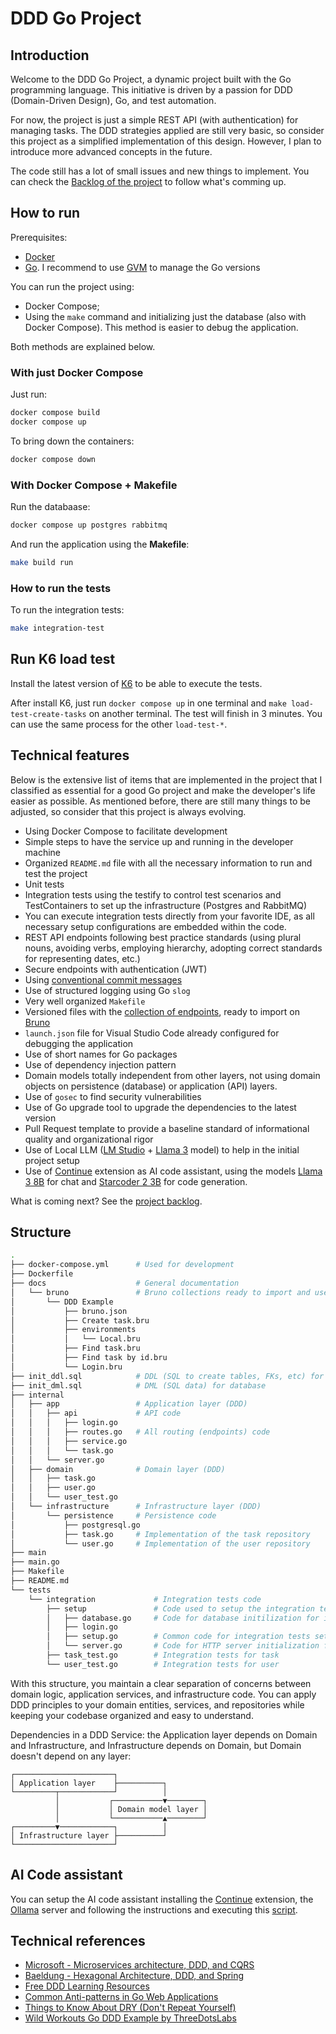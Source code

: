 # DDD Go Project

## Introduction

Welcome to the DDD Go Project, a dynamic project built with the Go programming language. This initiative is driven by a passion for DDD (Domain-Driven Design), Go, and test automation. 

For now, the project is just a simple REST API (with authentication) for managing tasks. The DDD strategies applied are still very basic, so consider this project as a simplified implementation of this design. However, I plan to introduce more advanced concepts in the future.

The code still has a lot of small issues and new things to implement. You can check the [Backlog of the project](https://github.com/users/dherik/projects/1) to follow what's comming up.

## How to run

Prerequisites:
- [Docker](https://www.docker.com)
- [Go](https://go.dev). I recommend to use [GVM](https://github.com/moovweb/gvm) to manage the Go versions

You can run the project using:
- Docker Compose;
- Using the `make` command and initializing just the database (also with Docker Compose). This method is easier to debug the application.

Both methods are explained below.

### With just Docker Compose

Just run:

```sh
docker compose build
docker compose up
```

To bring down the containers:

```sh
docker compose down
```

### With Docker Compose + Makefile

Run the databaase:

```sh
docker compose up postgres rabbitmq
```

And run the application using the **Makefile**:

```sh
make build run
```

### How to run the tests

To run the integration tests:

```sh
make integration-test
```

## Run K6 load test

Install the latest version of [K6](https://github.com/grafana/k6/) to be able to execute the tests.

After install K6, just run `docker compose up` in one terminal and `make load-test-create-tasks` on another terminal. The test will finish in 3 minutes. You can use the same process for the other `load-test-*`.

## Technical features

Below is the extensive list of items that are implemented in the project that I classified as essential for a good Go project and make the developer's life easier as possible. As mentioned before, there are still many things to be adjusted, so consider that this project is always evolving.

- Using Docker Compose to facilitate development
- Simple steps to have the service up and running in the developer machine
- Organized `README.md` file with all the necessary information to run and test the project
- Unit tests
- Integration tests using the testify to control test scenarios and TestContainers to set up the infrastructure (Postgres and RabbitMQ)
- You can execute integration tests directly from your favorite IDE, as all necessary setup configurations are embedded within the code.
- REST API endpoints following best practice standards (using plural nouns, avoiding verbs, employing hierarchy, adopting correct standards for representing dates, etc.)
- Secure endpoints with authentication (JWT)
- Using [conventional commit messages](https://www.conventionalcommits.org/en/v1.0.0/)
- Use of structured logging using Go `slog`
- Very well organized `Makefile`
- Versioned files with the [collection of endpoints](docs/bruno/), ready to import on [Bruno](https://www.usebruno.com)
- `launch.json` file for Visual Studio Code already configured for debugging the application
- Use of short names for Go packages
- Use of dependency injection pattern
- Domain models totally independent from other layers, not using domain objects on persistence (database) or application (API) layers.
- Use of `gosec` to find security vulnerabilities
- Use of Go upgrade tool to upgrade the dependencies to the latest version
- Pull Request template to provide a baseline standard of informational quality and organizational rigor
- Use of Local LLM ([LM Studio](https://lmstudio.ai) + [Llama 3](https://huggingface.co/meta-llama/Meta-Llama-3-8B) model) to help in the initial project setup
- Use of [Continue](https://www.continue.dev/) extension as AI code assistant, using the models [Llama 3 8B](https://ollama.com/library/llama3) for chat and [Starcoder 2 3B](https://ollama.com/library/starcoder2:3b) for code generation.

What is coming next? See the [project backlog](https://github.com/users/dherik/projects/1/views/1?layout=board).

## Structure

```sh
.
├── docker-compose.yml      # Used for development
├── Dockerfile
├── docs                    # General documentation
│   └── bruno               # Bruno collections ready to import and use
│       └── DDD Example
│           ├── bruno.json
│           ├── Create task.bru
│           ├── environments
│           │   └── Local.bru
│           ├── Find task.bru
│           ├── Find task by id.bru
│           └── Login.bru
├── init_ddl.sql            # DDL (SQL to create tables, FKs, etc) for the database
├── init_dml.sql            # DML (SQL data) for database
├── internal
│   ├── app                 # Application layer (DDD)
│   │   ├── api             # API code
│   │   │   ├── login.go
│   │   │   ├── routes.go   # All routing (endpoints) code 
│   │   │   ├── service.go
│   │   │   └── task.go
│   │   └── server.go
│   ├── domain              # Domain layer (DDD)
│   │   ├── task.go
│   │   ├── user.go
│   │   └── user_test.go
│   └── infrastructure      # Infrastructure layer (DDD)
│       └── persistence     # Persistence code
│           ├── postgresql.go
│           ├── task.go     # Implementation of the task repository
│           └── user.go     # Implementation of the user repository
├── main
├── main.go
├── Makefile
├── README.md
└── tests
    └── integration             # Integration tests code 
        ├── setup               # Code used to setup the integration tests
        │   ├── database.go     # Code for database initilization for integration tests
        │   ├── login.go        
        │   ├── setup.go        # Common code for integration tests setup
        │   └── server.go       # Code for HTTP server initialization for integration tests
        ├── task_test.go        # Integration tests for task
        └── user_test.go        # Integration tests for user

```

With this structure, you maintain a clear separation of concerns between domain logic, application services, and infrastructure code. You can apply DDD principles to your domain entities, services, and repositories while keeping your codebase organized and easy to understand.

Dependencies in a DDD Service: the Application layer depends on Domain and Infrastructure, and Infrastructure depends on Domain, but Domain doesn't depend on any layer:

```
┌──────────────────────┐
│ Application layer    ├──────────┐
└─────────┬────────────┘          │
          │           ┌───────────▼────────┐
          │           │ Domain model layer │
          │           └───────────▲────────┘
┌─────────▼────────────┐          │
│ Infrastructure layer ├──────────┘
└──────────────────────┘
```

## AI Code assistant

You can setup the AI code assistant installing the [Continue](https://www.continue.dev/) extension, the [Ollama](https://ollama.com) server and following the instructions and executing this [script](scripts/start-ollama-continue.sh).

## Technical references

- [Microsoft - Microservices architecture, DDD, and CQRS](https://learn.microsoft.com/en-us/dotnet/architecture/microservices/microservice-ddd-cqrs-patterns/ddd-oriented-microservice)
- [Baeldung - Hexagonal Architecture, DDD, and Spring](https://www.baeldung.com/hexagonal-architecture-ddd-spring)
- [Free DDD Learning Resources](https://github.com/ddd-crew/free-ddd-learning-resources)
- [Common Anti-patterns in Go Web Applications](https://threedots.tech/post/common-anti-patterns-in-go-web-applications/)
- [Things to Know About DRY (Don't Repeat Yourself)](https://threedots.tech/post/things-to-know-about-dry/)
- [Wild Workouts Go DDD Example by ThreeDotsLabs](https://github.com/ThreeDotsLabs/wild-workouts-go-ddd-example)
